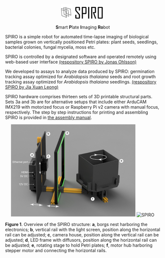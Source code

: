 <p align="center">
  <img src="https://github.com/AlyonaMinina/SPIRO/blob/master/Assembly%20manual/SPIRO%20logo.jpg" height="50" title="SPIRO">
  <img src="https://github.com/AlyonaMinina/SPIRO/blob/master/Assembly%20manual/SPIRO%20text%20logo.jpg" width="100" title="SPIRO">
</p>
<p align="center">
    <b>S</b>mart <b>P</b>late <b>I</b>maging <b>Ro</b>bot

</p>

SPIRO is a simple robot for automated time-lapse imaging of biological samples grown on vertically positioned Petri plates: plant seeds, seedlings, bacterial colonies, fungal mycelia, moss etc.
<p>
SPIRO is controlled by a designated software and operated remotely using web-based user interface <a href="https://github.com/jonasoh/spiro">(respository SPIRO by Jonas Ohlsson)</a>
</p>
<p>
We developed to assays to analyze data produced by SPIRO: germination tracking assay optimized for <i>Arabidopsis thalaiana</i> seeds and root growth tracking assay optimized for <i>Arabidopsis thalaiana</i> seedlings. <a href="https://github.com/jiaxuanleong/spiro-IJmacros">(respository SPIRO by Jia Xuan Leong)</a>
</p>
SPIRO hardware comprises thirteen sets of 3D printable structural parts. Sets 3a and 3b are for alternative setups that include either ArduCAM IMX219 with motorized focus or Raspberry Pi v2 camera with manual focus, respectively. The step by step instructions for printing and assembling SPIRO is provided in <a href="https://github.com/AlyonaMinina/SPIRO/blob/master/Assembly%20manual/SPIRO%20assembly%20instructions%20v3.pdf">the assembly manual</a>.

<p align="center">
  <img src="https://github.com/AlyonaMinina/SPIRO/blob/master/Assembly%20manual/Figure1A.jpg" height="300" title="SPIRO">
  <img src="https://github.com/AlyonaMinina/SPIRO/blob/master/Assembly%20manual/SPIROstructure.gif" width="300" title="SPIRO">
</p>
<p align="left">
<b>Figure 1</b>. Overview of the SPIRO structure: <b>a</b>, borgs nest harboring the electronics; <b>b</b>, vertical rail with the light screen, position along the horizontal rail can be adjusted; <b>c</b>, camera house, position along the vertical rail can be adjusted; <b>d</b>, LED frame with diffusors, position along the horizontal rail can be adjusted; <b>e</b>, rotating stage to hold Petri plates; <b>f</b>, motor hub harboring stepper motor and connecting the horizontal rails. 

